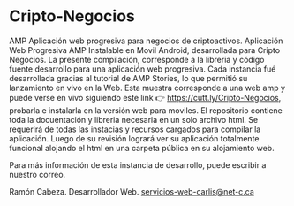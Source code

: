 # Cripto-Negocios
AMP Aplicación web progresiva para negocios de criptoactivos.
Aplicación Web Progresiva AMP Instalable en Movil Android, desarrollada para Cripto Negocios.
La presente compilación, corresponde a la libreria y código fuente desarrollo para una aplicación web progresiva. Cada instancia fué desarrollada gracias al tutorial de AMP Stories, lo que permitió su lanzamiento en vivo en la  Web. Esta muestra corresponde a una web amp  y puede verse en vivo siguiendo este link 👉 https://cutt.ly/Cripto-Negocios, probarla e instalarla en la versión web para moviles.
El repositorio contiene toda la docuentación y libreria necesaria en un solo archivo html.
Se requerirá de todas las instacias y recursos cargados para compilar la aplicación. Luego de su revisión logrará ver su aplicación totalmente funcional alojando el html en una carpeta pública en su alojamiento web.

Para más información de esta instancia de desarrollo, puede escribir a nuestro correo.

Ramón Cabeza. Desarrollador Web. servicios-web-carlis@net-c.ca
